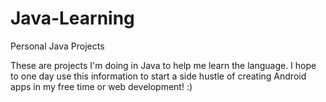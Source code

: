 # Java-Learning
Personal Java Projects

These are projects I'm doing in Java to help me learn the language. I hope to one day use this information to start a side hustle of creating Android apps in my free time or web development! :)
